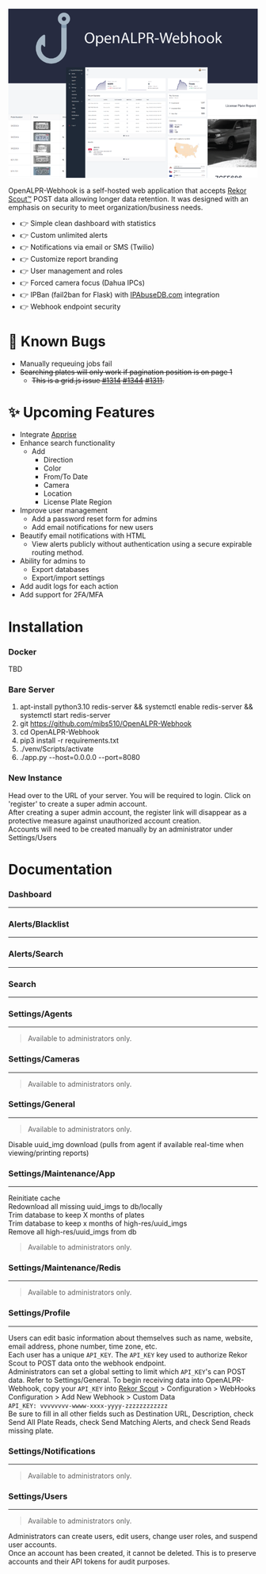 ![OpenALPR-Webhook](media/openalpr-webhook-preview.png)

OpenALPR-Webhook is a self-hosted web application that accepts [Rekor Scout™](https://cloud.openalpr.com/) POST data allowing longer data retention.
It was designed with an emphasis on security to meet organization/business needs.

- 👉 Simple clean dashboard with statistics
- 👉 Custom unlimited alerts
- 👉 Notifications via email or SMS (Twilio)
- 👉 Customize report branding
- 👉 User management and roles
- 👉 Forced camera focus (Dahua IPCs)
- 👉 IPBan (fail2ban for Flask) with [IPAbuseDB.com](https://ipabusedb.com) integration
- 👉 Webhook endpoint security


# 🐛 Known Bugs
- Manually requeuing jobs fail
- ~~Searching plates will only work if pagination position is on page 1~~
  - ~~This is a grid.js issue [#1314](https://github.com/grid-js/gridjs/issues/1314) [#1344](https://github.com/grid-js/gridjs/pull/1334) [#1311](https://github.com/grid-js/gridjs/issues/1311).~~

# ✨ Upcoming Features
- Integrate [Apprise](https://github.com/caronc/apprise)
- Enhance search functionality
  - Add 
    - Direction
    - Color
    - From/To Date
    - Camera
    - Location
    - License Plate Region
- Improve user management
  - Add a password reset form for admins
  - Add email notifications for new users
- Beautify email notifications with HTML
  - View alerts publicly without authentication using a secure expirable routing method.
- Ability for admins to
  - Export databases 
  - Export/import settings
- Add audit logs for each action
- Add support for 2FA/MFA


# Installation

### Docker
TBD

### Bare Server
1. apt-install python3.10 redis-server && systemctl enable redis-server && systemctl start redis-server
2. git https://github.com/mibs510/OpenALPR-Webhook
3. cd OpenALPR-Webhook
4. pip3 install -r requirements.txt
5. ./venv/Scripts/activate
6. ./app.py --host=0.0.0.0 --port=8080

### New Instance
Head over to the URL of your server. You will be required to login. Click on 'register' to create a super admin account.
<br>
After creating a super admin account, the register link will disappear as a protective measure against unauthorized account creation.
<br>
Accounts will need to be created manually by an administrator under Settings/Users 

# Documentation
### Dashboard
___

### Alerts/Blacklist
___
### Alerts/Search
___
### Search
___
### Settings/Agents
___
> Available to administrators only.
> 
### Settings/Cameras
___
> Available to administrators only.
> 
### Settings/General
___
> Available to administrators only.
> 
Disable uuid_img download (pulls from agent if available real-time when viewing/printing reports)
### Settings/Maintenance/App
___
Reinitiate cache
<br>
Redownload all missing uuid_imgs to db/locally
<br>
Trim database to keep X months of plates
<br>
Trim database to keep x months of high-res/uuid_imgs
<br>
Remove all high-res/uuid_imgs from db
> Available to administrators only.
> 
### Settings/Maintenance/Redis
___
> Available to administrators only.
> 
### Settings/Profile
___
Users can edit basic information about themselves such as name, website, email address, phone number, time zone, etc.
<br>
Each user has a unique `API_KEY`. The `API_KEY` key used to authorize Rekor Scout to POST data onto the webhook endpoint.
<br>
Administrators can set a global setting to limit which `API_KEY`'s can POST data. Refer to Settings/General.
To begin receiving data into OpenALPR-Webhook, copy your `API_KEY` into [Rekor Scout](cloud.openalpr.com) > Configuration > WebHooks Configuration > Add New Webhook > Custom Data
<br>
`API_KEY: vvvvvvvv-wwww-xxxx-yyyy-zzzzzzzzzzzz`
<br>
Be sure to fill in all other fields such as Destination URL, Description, check Send All Plate Reads, check Send Matching Alerts, and check Send Reads missing plate.

### Settings/Notifications
___
> Available to administrators only.
> 
### Settings/Users
___
> Available to administrators only.
> 
Administrators can create users, edit users, change user roles, and suspend user accounts.
<br>
Once an account has been created, it cannot be deleted. This is to preserve accounts and their API tokens for audit
purposes.